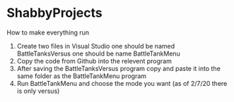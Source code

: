 # ShabbyProjects

How to make everything run

1. Create two files in Visual Studio
one should be named BattleTanksVersus
one should be name BattleTankMenu
2. Copy the code from Github into the relevent program
3. After saving the BattleTanksVersus program copy and paste it into the same folder as the BattleTankMenu program
4. Run BattleTankMenu and choose the mode you want (as of 2/7/20 there is only versus)
